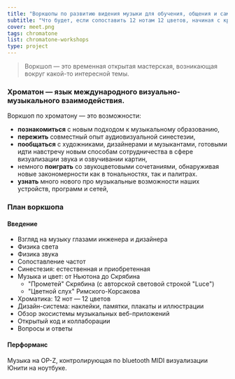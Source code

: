 ```yaml
---
title: "Воркшопы по развитию видения музыки для обучения, общения и самовыражения. "
subtitle: "Что будет, если сопоставить 12 нотам 12 цветов, начиная с красной A? Материалы по изучению, практике и новому осмыслению музыки. "
cover: meet.png
tags: chromatone
list: chromatone-workshops
type: project
---
```


> Воркшоп — это временная открытая мастерская, возникающая вокруг какой-то интересной темы.

### Хроматон — язык международного визуально-музыкального взаимодействия.

Воркшоп по хроматону — это возможности:

- **познакомиться** с новым подходом к музыкальному образованию,
- **пережить** совместный опыт аудиовизуальной синестезии,
- **пообщаться** с художниками, дизайнерами и музыкантами, готовыми идти навстречу новым способам сотрудничества в сфере визуализации звука и озвучивании картин,
- немного **поиграть** со звукоцветовыми сочетаниями, обнаруживая новые закономерности как в тональностях, так и палитрах.
- **узнать** много нового про музыкальные возможности наших устройств, программ и сетей,

### План воркшопа

#### Введение

- Взгляд на музыку глазами инженера и дизайнера
- Физика света
- Физика звука
- Сопоставление частот
- Синестезия: естественная и приобретенная
- Музыка и цвет: от Ньютона до Скрябина
  - "Прометей" Скрябина (с авторской световой строкой "Luce")
  - "Цветной слух" Римского-Корсакова
- Хроматика: 12 нот — 12 цветов
- Дизайн-система: наклейки, памятки, плакаты и иллюстрации
- Обзор экосистемы музыкальных веб-приложений
- Открытый код и коллаборации
- Вопросы и ответы

#### Перформанс

Музыка на OP-Z, контролирующая по bluetooth MIDI визуализации Юнити на ноутбуке.
